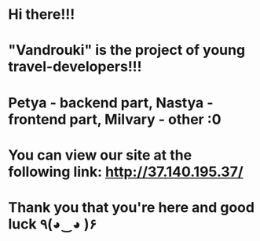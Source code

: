 # Hi there!!!
# "Vandrouki" is the project of young travel-developers!!!
# Petya - backend part, Nastya - frontend part, Milvary - other :0
# You can view our site at the following link: http://37.140.195.37/
# Thank you that you're here and good luck ٩(◕‿◕ )۶
